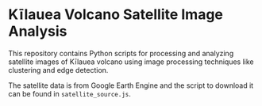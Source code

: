 # Kīlauea Volcano Satellite Image Analysis
This repository contains Python scripts for processing and analyzing satellite images of Kīlauea volcano using image processing techniques like clustering and edge detection.

The satellite data is from Google Earth Engine and the script to download it can be found in `satellite_source.js`.
